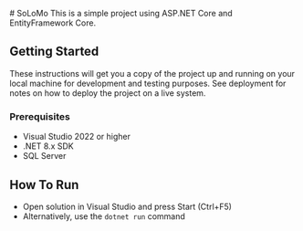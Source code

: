 ﻿﻿# SoLoMo
This is a simple project using ASP.NET Core and EntityFramework Core.

## Getting Started
These instructions will get you a copy of the project up and running on your local machine for development and testing purposes. See deployment for notes on how to deploy the project on a live system.

### Prerequisites
- Visual Studio 2022 or higher 
- .NET 8.x SDK  
- SQL Server

## How To Run

* Open solution in Visual Studio and press Start (Ctrl+F5)
* Alternatively, use the ```dotnet run``` command